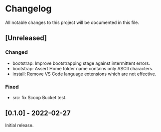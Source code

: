 Changelog
=========

All notable changes to this project will be documented in this file.

[Unreleased]
--------------------

### Changed

- bootstrap: Improve bootstrapping stage against intermittent errors.
- bootstrap: Assert Home folder name contains only ASCII characters.
- install: Remove VS Code language extensions which are not effective.

### Fixed

- src: fix Scoop Bucket test.

[0.1.0] - 2022-02-27
--------------------

Initial release.
